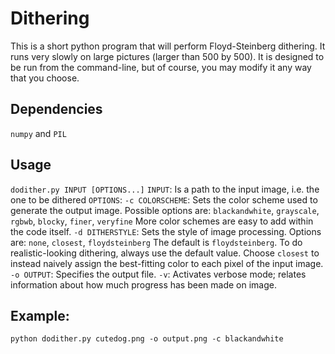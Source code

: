 Dithering
====

This is a short python program that will perform Floyd-Steinberg dithering.
It runs very slowly on large pictures (larger than 500 by 500). It is designed 
to be run from the command-line, but of course, you may modify it any way that you choose.

Dependencies
-----

``numpy`` and ``PIL``

Usage
-----

``dodither.py INPUT [OPTIONS...]``
``INPUT``: Is a path to the input image, i.e. the one to be dithered
``OPTIONS``:
  ``-c COLORSCHEME``:
    Sets the color scheme used to generate the output image. Possible options are:
    ``blackandwhite``, ``grayscale``, ``rgbwb``, ``blocky``, ``finer``, ``veryfine``
    More color schemes are easy to add within the code itself.
  ``-d DITHERSTYLE``:
    Sets the style of image processing. Options are:
    ``none``, ``closest``, ``floydsteinberg``
    The default is ``floydsteinberg``. To do realistic-looking dithering, always use the default value.
    Choose ``closest`` to instead naively assign the best-fitting color to each pixel of the input image.
  ``-o OUTPUT``:
    Specifies the output file.
  ``-v``:
    Activates verbose mode; relates information about how much progress has been made on image.

Example:
----

``python dodither.py cutedog.png -o output.png -c blackandwhite``